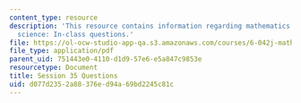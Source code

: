 ```yaml
---
content_type: resource
description: 'This resource contains information regarding mathematics for computer
  science: In-class questions.'
file: https://ol-ocw-studio-app-qa.s3.amazonaws.com/courses/6-042j-mathematics-for-computer-science-spring-2015/d077d2352a88376ed94a69bd2245c81c_MIT6_042JS15_cp35.pdf
file_type: application/pdf
parent_uid: 751443e0-4110-d1d9-57e6-e5a847c9853e
resourcetype: Document
title: Session 35 Questions
uid: d077d235-2a88-376e-d94a-69bd2245c81c
---
```

